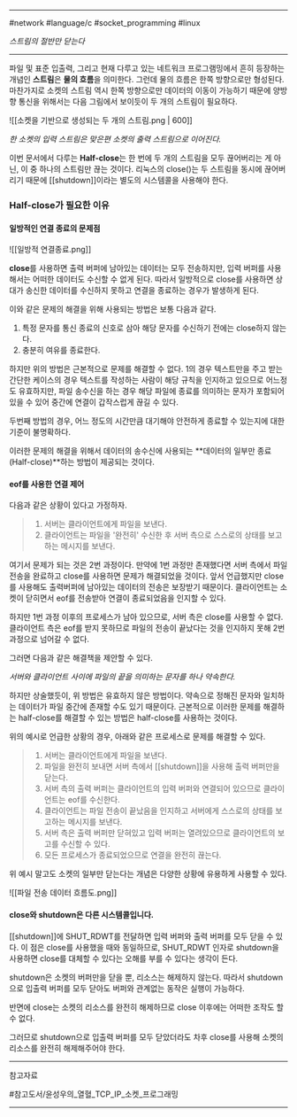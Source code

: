 
---

#network #language/c #socket_programming #linux

*스트림의 절반만 닫는다*

---

파일 및 표준 입출력, 그리고 현재 다루고 있는 네트워크 프로그램밍에서 흔히 등장하는 개념인 **스트림**은 **물의 흐름**을 의미한다. 그런데 물의 흐름은 한쪽 방향으로만 형성된다. 마찬가지로 소켓의 스트림 역시 한쪽 방향으로만 데이터의 이동이 가능하기 때문에 양방향 통신을 위해서는 다음 그림에서 보이듯이 두 개의 스트림이 필요하다.

![[소켓을 기반으로 생성되는 두 개의 스트림.png | 600]]

*한 소켓의 입력 스트림은 맞은편  소켓의 출력 스트림으로 이어진다.*

이번 문서에서 다루는 **Half-close**는 한 번에 두 개의 스트림을 모두 끊어버리는 게 아닌, 이 중 하나의 스트림만 끊는 것이다. 리눅스의 close()는 두 스트림을 동시에 끊어버리기 때문에 [[shutdown]]이라는 별도의 시스템콜을 사용해야 한다.

### Half-close가 필요한 이유

#### 일방적인 연결 종료의 문제점

![[일방적 연결종료.png]]

**close**를 사용하면 출력 버퍼에 남아있는 데이터는 모두 전송하지만, 입력 버퍼를 사용해서는 어떠한 데이터도 수신할 수 없게 된다. 따라서 일방적으로 close를 사용하면 상대가 송신한 데이터를 수신하지 못하고 연결을 종료하는 경우가 발생하게 된다.

이와 같은 문제의 해결을 위해 사용되는 방법은 보통 다음과 같다.

1. 특정 문자를 통신 종료의 신호로 삼아 해당 문자를 수신하기 전에는 close하지 않는다.
2. 충분히 여유를 종료한다.

하지만 위의 방법은 근본적으로 문제를 해결할 수 없다. 1의 경우 텍스트만을 주고 받는 간단한 케이스의 경우 텍스트를 작성하는 사람이 해당 규칙을 인지하고 있으므로 어느정도 유효하지만, 파일 송수신을 하는 경우 해당 파일에 종료를 의미하는 문자가 포함되어 있을 수 있어 중간에 연결이 갑작스럽게 끊길 수 있다.

두번째 방법의 경우, 어느 정도의 시간만큼 대기해야 안전하게 종료할 수 있는지에 대한 기준이 불명확하다.

이러한 문제의 해결을 위해서 데이터의 송수신에 사용되는 **데이터의 일부만 종료(Half-close)**하는 방법이 제공되는 것이다.

#### eof를 사용한 연결 제어

다음과 같은 상황이 있다고 가정하자.

> 1. 서버는 클라이언트에게 파일을 보낸다.
> 2. 클라이언트는 파일을 '완전히' 수신한 후 서버 측으로 스스로의 상태를 보고하는 메시지를 보낸다.

여기서 문제가 되는 것은 2번 과정이다. 만약에 1번 과정만 존재했다면 서버 측에서 파일 전송을 완료하고 close를 사용하면 문제가 해결되었을 것이다. 앞서 언급했지만 close를 사용해도 출력버퍼에 남아있는 데이터의 전송은 보장받기 때문이다. 클라이언트는 소켓이 닫히면서 eof를 전송받아 연결이 종료되었음을 인지할 수 있다.

하지만 1번 과정 이후의 프로세스가 남아 있으므로, 서버 측은 close를 사용할 수 없다. 클라이언트 측은 eof를 받지 못하므로 파일의 전송이 끝났다는 것을 인지하지 못해 2번 과정으로 넘어갈 수 없다.

그러면 다음과 같은 해결책을 제안할 수 있다.

*서버와 클라이언트 사이에 파일의 끝을 의미하는 문자를 하나 약속한다.*

하지만 상술했듯이, 위 방법은 유효하지 않은 방법이다. 약속으로 정해진 문자와 일치하는 데이터가 파일 중간에 존재할 수도 있기 때문이다. 근본적으로 이러한 문제를 해결하는 half-close를 해결할 수 있는 방법은 half-close를 사용하는 것이다.

위의 예시로 언급한 상황의 경우, 아래와 같은 프로세스로 문제를 해결할 수 있다.

> 1. 서버는 클라이언트에게 파일을 보낸다.
> 2. 파일을 완전히 보내면 서버 측에서 [[shutdown]]을 사용해 출력 버퍼만을 닫는다.
> 3. 서버 측의 출력 버퍼는 클라이언트의 입력 버퍼와 연결되어 있으므로 클라이언트는 eof를 수신한다.
> 4. 클라이언트는 파일 전송이 끝났음을 인지하고 서버에게 스스로의 상태를 보고하는 메시지를 보낸다.
> 5. 서버 측은 출력 버퍼만 닫혀있고 입력 버퍼는 열려있으므로 클라이언트의 보고를 수신할 수 있다.
> 6. 모든 프로세스가 종료되었으므로 연결을 완전히 끊는다.

위 예시 말고도 소켓의 일부만 닫는다는 개념은 다양한 상황에 유용하게 사용할 수 있다.

![[파일 전송 데이터 흐름도.png]]

#### close와 shutdown은 다른 시스템콜입니다.

[[shutdown]]에 SHUT_RDWT를 전달하면 입력 버퍼와 출력 버퍼를 모두 닫을 수 있다.
이 점은 close를 사용했을 때와 동일하므로, SHUT_RDWT 인자로 shutdown을 사용하면 close를 대체할 수 있다는 오해를 부를 수 있다는 생각이 든다.

shutdown은 소켓의 버퍼만을 닫을 뿐, 리소스는 해제하지 않는다. 따라서 shutdown으로 입출력 버퍼를 모두 닫아도 버퍼와 관계없는 동작은 실행이 가능하다.

반면에 close는 소켓의 리소스를 완전히 해제하므로 close 이후에는 어떠한 조작도 할 수 없다.

그러므로 shutdown으로 입출력 버퍼를 모두 닫았더라도 차후 close를 사용해 소켓의 리소스를 완전히 해제해주어야 한다.

---

참고자료

#참고도서/윤성우의_열혈_TCP_IP_소켓_프로그래밍

---